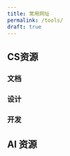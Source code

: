 ```yaml
---
title: 常用网址
permalink: /tools/
draft: true
---
```



## CS资源

### 文档


<CardGrid>
  <LinkCard title="theme-plume" href="https://theme-plume.vuejs.press/guide/intro/" />
</CardGrid>

### 设计

<CardGrid>
  <LinkCard title="iconify" href="https://icon-sets.iconify.design/" description="图标"/>
</CardGrid>



### 开发

<CardGrid>
  <LinkCard title="Android Studio" icon="skill-icons:androidstudio-light" href="https://developer.android.google.cn/?hl=zh-cn" />
</CardGrid>


## AI 资源

### 
<CardGrid>
  <LinkCard title="ControlNet-v1-1" href="https://huggingface.co/lllyasviel/ControlNet-v1-1/tree/main" description="ControlNet模型下载"/>
</CardGrid>

